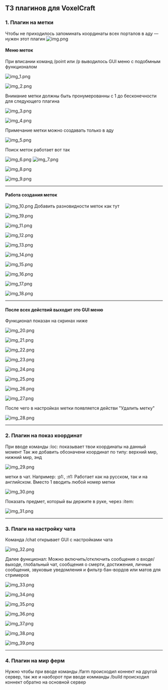 ## ТЗ плагинов для VoxelCraft

### 1. Плагин на метки

Чтобы не приходилось запоминать координаты всех порталов в аду — нужен этот плагин 
![img.png](img.png)
#### Меню меток
При вписании команд /point или /p выводилось GUI меню с подобмным функционалом

![img_1.png](img_1.png)

![img_2.png](img_2.png)

Внимание метки должны быть пронумерованны с 1 до бесконечности для следующего плагина

![img_3.png](img_3.png)

![img_4.png](img_4.png)

Примечание метки можно создавать только в аду

![img_5.png](img_5.png)

Поиск меток работает вот так

![img_6.png](img_6.png)
![img_7.png](img_7.png)

![img_8.png](img_8.png)

![img_9.png](img_9.png)

----

#### Работа создания меток
![img_10.png](img_10.png)
Добавить разновидности меток как тут

![img_19.png](img_19.png)

![img_11.png](img_11.png)

![img_12.png](img_12.png)

![img_13.png](img_13.png)

![img_14.png](img_14.png)

![img_15.png](img_15.png)

![img_16.png](img_16.png)

![img_17.png](img_17.png)

![img_18.png](img_18.png)

---

#### После всех действий выходит это GUI меню
Функционал показан на скринах ниже

![img_20.png](img_20.png)

![img_21.png](img_21.png)

![img_22.png](img_22.png)

![img_23.png](img_23.png)

![img_24.png](img_24.png)

![img_25.png](img_25.png)

![img_26.png](img_26.png)

![img_27.png](img_27.png)

После чего в настройках метки появляется действи "Удалить метку"

![img_28.png](img_28.png)

---

### 2. Плагин на показ координат

При вводе команды :loc: показывает твои координаты на данный момент
Так же добавить обозначени координат по типу: верхний мир, нижний мир, энд

![img_29.png](img_29.png)

метки в чат. Например: :p1:, :п1: Работает как на русском, так и на английском. Вместо 1 вводить любой номер метки

![img_30.png](img_30.png)

Показать предмет, который вы держите в руке, через :item:

![img_31.png](img_31.png)

----

### 3. Плаги на настройку чата

Команда /chat открывает GUI с настройками чата

![img_32.png](img_32.png)

Далее функционал:
Можно включить/отключить сообщения о входе/выходе, глобальный чат, сообщения о смерти, достижения, личные сообщения, звуковые уведомления и фильтр бан-вордов или матов для стримеров

![img_33.png](img_33.png)

![img_34.png](img_34.png)

![img_35.png](img_35.png)

![img_36.png](img_36.png)

![img_37.png](img_37.png)

![img_38.png](img_38.png)

![img_39.png](img_39.png)

----

### 4. Плагин на мир ферм
Нужно чтобы при вводе команды /farm происходил коннект на другой сервер, так же и наоборот при вводе комманды /build происходил коннект обратно на основной сервер